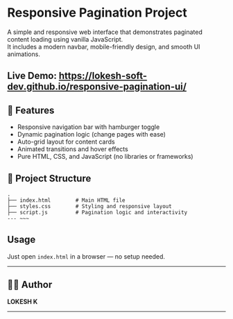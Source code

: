 # Responsive Pagination Project

   A simple and responsive web interface that demonstrates paginated content loading using vanilla JavaScript. <br>
   It includes a modern navbar, mobile-friendly design, and smooth UI animations.

## Live Demo: https://lokesh-soft-dev.github.io/responsive-pagination-ui/

## 🚀 Features

- Responsive navigation bar with hamburger toggle
- Dynamic pagination logic (change pages with ease)
- Auto-grid layout for content cards
- Animated transitions and hover effects
- Pure HTML, CSS, and JavaScript (no libraries or frameworks)

## 📂 Project Structure

```plaintext
.
├── index.html        # Main HTML file
├── styles.css        # Styling and responsive layout
├── script.js         # Pagination logic and interactivity
--- ~~~
```
## Usage
Just open `index.html` in a browser — no setup needed.

---
## 🧑‍💻 Author

**LOKESH K**

---
